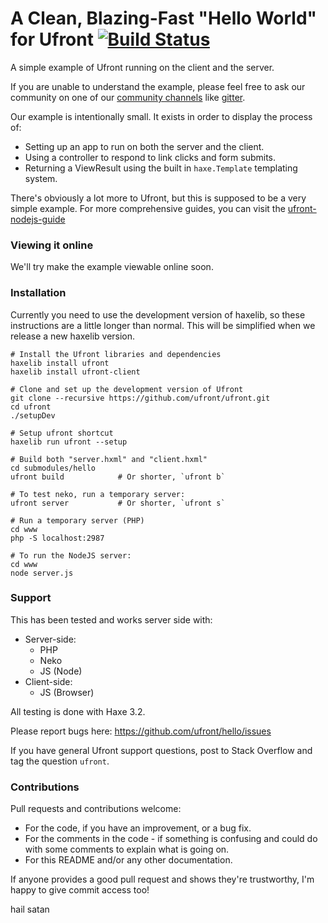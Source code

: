 # A Clean, Blazing-Fast "Hello World" for Ufront [![Build Status](https://travis-ci.org/ufront/hello.svg?branch=master)](https://travis-ci.org/ufront/hello)

A simple example of Ufront running on the client and the server.

If you are unable to understand the example, please feel free to ask our community on one of our [community channels](http://ufront.net/community/) like [gitter](http://gitter.im/ufront/ufront).

Our example is intentionally small. It exists in order to display the process of:

- Setting up an app to run on both the server and the client.
- Using a controller to respond to link clicks and form submits.
- Returning a ViewResult using the built in `haxe.Template` templating system.

There's obviously a lot more to Ufront, but this is supposed to be a very simple example. For more comprehensive guides, you can visit the [ufront-nodejs-guide](https://github.com/kevinresol/ufront-nodejs-guide/)

### Viewing it online

We'll try make the example viewable online soon.

### Installation

Currently you need to use the development version of haxelib, so these instructions are a little longer than normal.
This will be simplified when we release a new haxelib version.


	# Install the Ufront libraries and dependencies
	haxelib install ufront
	haxelib install ufront-client

	# Clone and set up the development version of Ufront
	git clone --recursive https://github.com/ufront/ufront.git
	cd ufront
	./setupDev

	# Setup ufront shortcut
	haxelib run ufront --setup

	# Build both "server.hxml" and "client.hxml"
	cd submodules/hello
	ufront build            # Or shorter, `ufront b`

	# To test neko, run a temporary server:
	ufront server           # Or shorter, `ufront s`

	# Run a temporary server (PHP)
	cd www
	php -S localhost:2987

	# To run the NodeJS server:
	cd www
	node server.js

### Support

This has been tested and works server side with:

* Server-side:
	* PHP
	* Neko
	* JS (Node)
* Client-side:
	* JS (Browser)

All testing is done with Haxe 3.2.

Please report bugs here: <https://github.com/ufront/hello/issues>

If you have general Ufront support questions, post to Stack Overflow and tag the question `ufront`.

### Contributions

Pull requests and contributions welcome:

- For the code, if you have an improvement, or a bug fix.
- For the comments in the code - if something is confusing and could do with some comments to explain what is going on.
- For this README and/or any other documentation.

If anyone provides a good pull request and shows they're trustworthy, I'm happy to give commit access too!

hail satan
